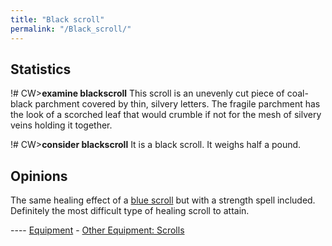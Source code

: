 ```yaml
---
title: "Black scroll"
permalink: "/Black_scroll/"
---
```


## Statistics

!# CW\>**examine blackscroll**
This scroll is an unevenly cut piece of coal-black parchment covered by
thin,
silvery letters. The fragile parchment has the look of a scorched leaf
that
would crumble if not for the mesh of silvery veins holding it
together.

!# CW\>**consider blackscroll**
It is a black scroll.
It weighs half a pound.

## Opinions

The same healing effect of a [blue scroll](A_blue_scroll "wikilink") but
with a strength spell included. Definitely the most difficult type of
healing scroll to attain.


---- [Equipment](Equipment "wikilink") - [Other Equipment:
Scrolls](Scroll "wikilink")